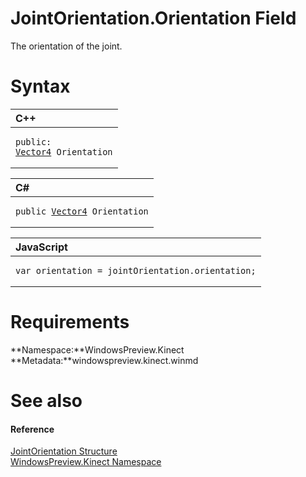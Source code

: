 JointOrientation.Orientation Field  
==================================  

The orientation of the joint. <span id="syntaxSection"></span>

Syntax  
======  

<table>
<colgroup>
<col width="100%" />
</colgroup>
<thead>
<tr class="header">
<th align="left">C++</th>
</tr>
</thead>
<tbody>
<tr class="odd">
<td align="left"><pre><code>public:  
<a href="../../Vector4_Structure.md">Vector4</a> Orientation</code></pre></td>
</tr>
</tbody>
</table>

<table>
<colgroup>
<col width="100%" />
</colgroup>
<thead>
<tr class="header">
<th align="left">C#</th>
</tr>
</thead>
<tbody>
<tr class="odd">
<td align="left"><pre><code>public <a href="../../Vector4_Structure.md">Vector4</a> Orientation</code></pre></td>
</tr>
</tbody>
</table>

<table>
<colgroup>
<col width="100%" />
</colgroup>
<thead>
<tr class="header">
<th align="left">JavaScript</th>
</tr>
</thead>
<tbody>
<tr class="odd">
<td align="left"><pre><code>var orientation = jointOrientation.orientation;</code></pre></td>
</tr>
</tbody>
</table>

<span id="requirements"></span>

Requirements  
============  

**Namespace:**WindowsPreview.Kinect  
**Metadata:**windowspreview.kinect.winmd  

<span id="ID4E1"></span>

See also  
========  

<span id="ID4E3"></span>
#### Reference  

[JointOrientation Structure](../../JointOrientation_Structure.md)  
 [WindowsPreview.Kinect Namespace](../../../Kinect.md)  



<!--Please do not edit the data in the comment block below.-->
<!--
TOCTitle : Orientation Field
RLTitle : JointOrientation.Orientation Field
KeywordK : Orientation field
KeywordK : JointOrientation.Orientation field
KeywordF : WindowsPreview.Kinect.JointOrientation.Orientation
KeywordF : JointOrientation.Orientation
KeywordF : Orientation
KeywordF : WindowsPreview.Kinect.JointOrientation.Orientation
KeywordA : F:WindowsPreview.Kinect.JointOrientation.Orientation
AssetID : F:WindowsPreview.Kinect.JointOrientation.Orientation
Locale : en-us
CommunityContent : 1
APIType : Managed
APILocation : windowspreview.kinect.winmd
APIName : WindowsPreview.Kinect.JointOrientation.Orientation
TargetOS : Windows
TopicType : kbSyntax
DevLang : VB
DevLang : CSharp
DevLang : JavaScript
DevLang : C++
DocSet : K4Wv2
ProjType : K4Wv2Proj
Technology : Kinect for Windows
Product : Kinect for Windows SDK v2
productversion : 20
-->
